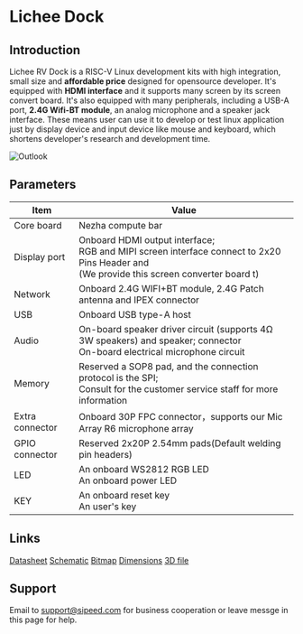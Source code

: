 # Lichee Dock

## Introduction

Lichee RV Dock is a RISC-V Linux development kits with high integration, small size and **affordable price** designed for opensource developer. It's equipped with **HDMI interface** and it supports many screen by its screen convert board. It's also equipped with many peripherals, including a USB-A port, **2.4G Wifi-BT module**, an analog microphone and a speaker jack interface. These means user can use it to develop or test linux application just by display device and input device like mouse and keyboard, which shortens developer's research and development time. 

![Outlook](./../assets/RV/RV-Dock.jpg)

## Parameters

| Item | Value |
| --- | --- |
|Core board|Nezha compute bar |
| Display port | Onboard HDMI output interface; <br>RGB and MIPI screen interface connect to 2x20 Pins Header and <br> (We provide this screen converter board t)|
| Network | Onboard 2.4G WIFI+BT module, 2.4G Patch antenna and IPEX connector |
| USB | Onboard USB type-A host |
| Audio | On-board speaker driver circuit (supports 4Ω 3W speakers) and speaker; connector<br>On-board electrical microphone circuit |
| Memory | Reserved a SOP8 pad, and the connection protocol is the SPI; <br> Consult for the customer service staff for more information |
| Extra connector | Onboard 30P FPC connector，supports our Mic Array R6 microphone array |
| GPIO connector | Reserved 2x20P 2.54mm pads(Default welding pin headers) |
| LED | An onboard WS2812 RGB LED<br> An onboard power LED |
| KEY | An onboard reset key<br>An user's key |


## Links

[Datasheet](https://dl.sipeed.com/shareURL/LICHEE/D1/Lichee_RV-Dock/1_Datasheet)
[Schematic](https://dl.sipeed.com/shareURL/LICHEE/D1/Lichee_RV-Dock/2_Schematic)
[Bitmap](https://dl.sipeed.com/shareURL/LICHEE/D1/Lichee_RV-Dock/3_Bitmap)
[Dimensions](https://dl.sipeed.com/shareURL/LICHEE/D1/Lichee_RV-Dock/4_Dimensions)
[3D file](https://dl.sipeed.com/shareURL/LICHEE/D1/Lichee_RV-Dock/5_3D)

## Support

Email to support@sipeed.com for business cooperation or leave messge in this page for help.
